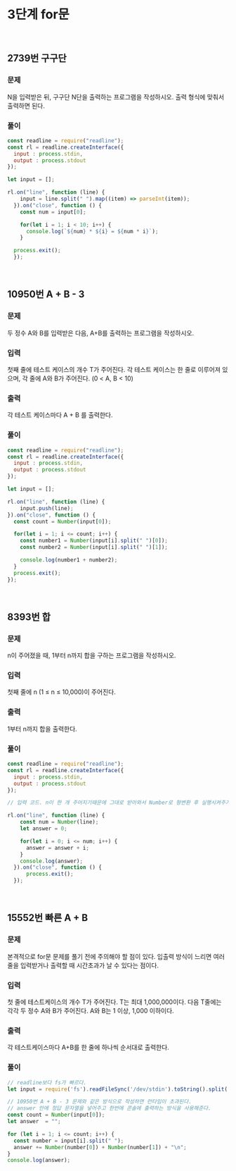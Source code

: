 # 3단계 for문
<br>

## 2739번 구구단
### 문제
N을 입력받은 뒤, 구구단 N단을 출력하는 프로그램을 작성하시오. 출력 형식에 맞춰서 출력하면 된다.

### 풀이
```js
const readline = require("readline");
const rl = readline.createInterface({
  input : process.stdin,
  output : process.stdout
});

let input = [];

rl.on("line", function (line) {
    input = line.split(" ").map((item) => parseInt(item));
  }).on("close", function () {
    const num = input[0];

    for(let i = 1; i < 10; i++) {
      console.log(`${num} * ${i} = ${num * i}`);
    }

  process.exit();
  });

```
<br>

## 10950번 A + B - 3
### 문제
두 정수 A와 B를 입력받은 다음, A+B를 출력하는 프로그램을 작성하시오.
### 입력
첫째 줄에 테스트 케이스의 개수 T가 주어진다.
각 테스트 케이스는 한 줄로 이루어져 있으며, 각 줄에 A와 B가 주어진다. (0 < A, B < 10)
### 출력
각 테스트 케이스마다 A + B 를 출력한다.

### 풀이
```js
const readline = require("readline");
const rl = readline.createInterface({
  input : process.stdin,
  output : process.stdout
});

let input = [];

rl.on("line", function (line) {
    input.push(line);
}).on("close", function () {
  const count = Number(input[0]);

  for(let i = 1; i <= count; i++) {
    const number1 = Number(input[i].split(" ")[0]);
    const number2 = Number(input[i].split(" ")[1]);

    console.log(number1 + number2);
  }
  process.exit();
});

```
<br>

## 8393번 합
### 문제
n이 주어졌을 때, 1부터 n까지 합을 구하는 프로그램을 작성하시오.
### 입력
첫째 줄에 n (1 ≤ n ≤ 10,000)이 주어진다.
### 출력
1부터 n까지 합을 출력한다.

### 풀이
```js
const readline = require("readline");
const rl = readline.createInterface({
  input : process.stdin,
  output : process.stdout
});

// 입력 코드. n이 한 개 주어지기때문에 그대로 받아와서 Number로 형변환 후 실행시켜주기.

rl.on("line", function (line) {
    const num = Number(line);
    let answer = 0;

    for(let i = 0; i <= num; i++) {
      answer = answer + i;
    }
    console.log(answer);
  }).on("close", function () {
      process.exit();
  });

```
<br>

## 15552번 빠른 A + B
### 문제
본격적으로 for문 문제를 풀기 전에 주의해야 할 점이 있다. 입출력 방식이 느리면 여러 줄을 입력받거나 출력할 때 시간초과가 날 수 있다는 점이다.
### 입력
첫 줄에 테스트케이스의 개수 T가 주어진다. T는 최대 1,000,000이다. 다음 T줄에는 각각 두 정수 A와 B가 주어진다. A와 B는 1 이상, 1,000 이하이다.
### 출력
각 테스트케이스마다 A+B를 한 줄에 하나씩 순서대로 출력한다.

### 풀이
```js
// readline보다 fs가 빠르다.
let input = require('fs').readFileSync('/dev/stdin').toString().split('\n');

// 10950번 A + B - 3 문제와 같은 방식으로 작성하면 런타임이 초과된다.
// answer 안에 정답 문자열을 넣어주고 한번에 콘솔에 출력하는 방식을 사용해준다.
const count = Number(input[0]);
let answer  = "";

for (let i = 1; i <= count; i++) {
  const number = input[i].split(" ");
  answer += Number(number[0]) + Number(number[1]) + "\n";
}
console.log(answer);

```
